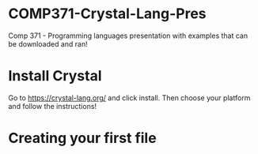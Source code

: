 # COMP371-Crystal-Lang-Pres
Comp 371 - Programming languages presentation with examples that can be downloaded and ran!

# Install Crystal
Go to https://crystal-lang.org/ and click install.
Then choose your platform and follow the instructions!

# Creating your first file
